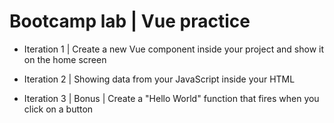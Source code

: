 # Bootcamp lab | Vue practice

* Iteration 1 | Create a new Vue component inside your project and show it on the home screen

* Iteration 2 | Showing data from your JavaScript inside your HTML

* Iteration 3 | Bonus | Create a "Hello World" function that fires when you click on a button
